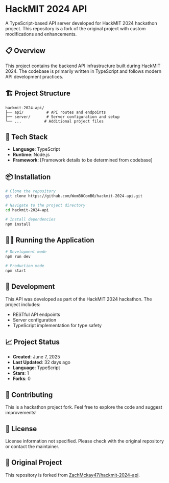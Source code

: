 # HackMIT 2024 API

A TypeScript-based API server developed for HackMIT 2024 hackathon project. This repository is a fork of the original project with custom modifications and enhancements.

## 📋 Overview

This project contains the backend API infrastructure built during HackMIT 2024. The codebase is primarily written in TypeScript and follows modern API development practices.

## 🏗️ Project Structure

```
hackmit-2024-api/
├── api/          # API routes and endpoints
├── server/       # Server configuration and setup
└── ...          # Additional project files
```

## 🚀 Tech Stack

- **Language**: TypeScript
- **Runtime**: Node.js
- **Framework**: [Framework details to be determined from codebase]

## 📦 Installation

```bash
# Clone the repository
git clone https://github.com/WomB0ComB0/hackmit-2024-api.git

# Navigate to the project directory
cd hackmit-2024-api

# Install dependencies
npm install
```

## 🏃‍♂️ Running the Application

```bash
# Development mode
npm run dev

# Production mode
npm start
```

## 🔧 Development

This API was developed as part of the HackMIT 2024 hackathon. The project includes:

- RESTful API endpoints
- Server configuration
- TypeScript implementation for type safety

## 📈 Project Status

- **Created**: June 7, 2025
- **Last Updated**: 32 days ago
- **Language**: TypeScript
- **Stars**: 1
- **Forks**: 0

## 🤝 Contributing

This is a hackathon project fork. Feel free to explore the code and suggest improvements!

## 📄 License

License information not specified. Please check with the original repository or contact the maintainer.

## 🔗 Original Project

This repository is forked from [ZachMckay47/hackmit-2024-api](https://github.com/ZachMckay47/hackmit-2024-api).
